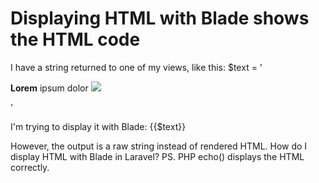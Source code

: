 
# Displaying HTML with Blade shows the HTML code

I have a string returned to one of my views, like this:
$text = '<p><strong>Lorem</strong> ipsum dolor <img src="images/test.jpg"></p>'

I'm trying to display it with Blade:
{{$text}}

However, the output is a raw string instead of rendered HTML. How do I display HTML with Blade in Laravel?
PS. PHP echo() displays the HTML correctly.

        